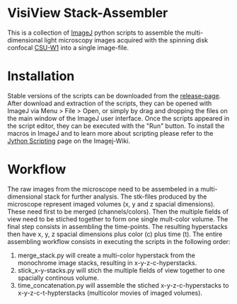 # VisiView Stack-Assembler
This is a collection of [ImageJ][imagej] python scripts to assemble the multi-dimensional light microscopy images acquired with the spinning disk confocal [CSU-W1][csu-w1] into a single image-file.

# Installation
Stable versions of the scripts can be downloaded from the [release-page][release].
After download and extraction of the scripts, they can be opened with ImageJ via Menu > File > Open, or simply by drag and dropping the files on the main window of the ImageJ user interface. Once the scripts appeared in the script editor, they can be executed with the "Run" button. To install the macros in ImageJ and to learn more about scripting please refer to the [Jython Scripting][jython] page on the Imagej-Wiki.

# Workflow
The raw images from the microscope need to be assembeled in a multi-dimensional stack for further analysis. The stk-files produced by the microscope represent imaged volumes (x, y and z spacial dimensions). These need first to be merged (channels/colors). Then the multiple fields of view need to be stiched together to form one single mult-color volume. The final step consists in assembling the time-points. The resulting hyperstacks then have x, y, z spacial dimensions plus color (c) plus time (t). The entire assembling workflow consists in executing the scripts in the following order:

1. merge_stack.py will create a multi-color hyperstack from the monochrome image stacks, resulting in x-y-z-c-hyperstacks.
2. stick_x-y-stacks.py will stich the multiple fields of view together to one spacially continous volume.
3. time_concatenation.py will assemble the stiched x-y-z-c-hyperstacks to x-y-z-c-t-hypterstacks (multicolor movies of imaged volumes).

[imagej]: http://imagej.net
[jython]: http://imagej.net/Jython_Scripting
[csu-w1]: http://www.visitron.de/Products/Confocal/CSU_W1/csu_w1.html
[release]: https://github.com/vaquiea/VisiView_Stack-Assembler/releases